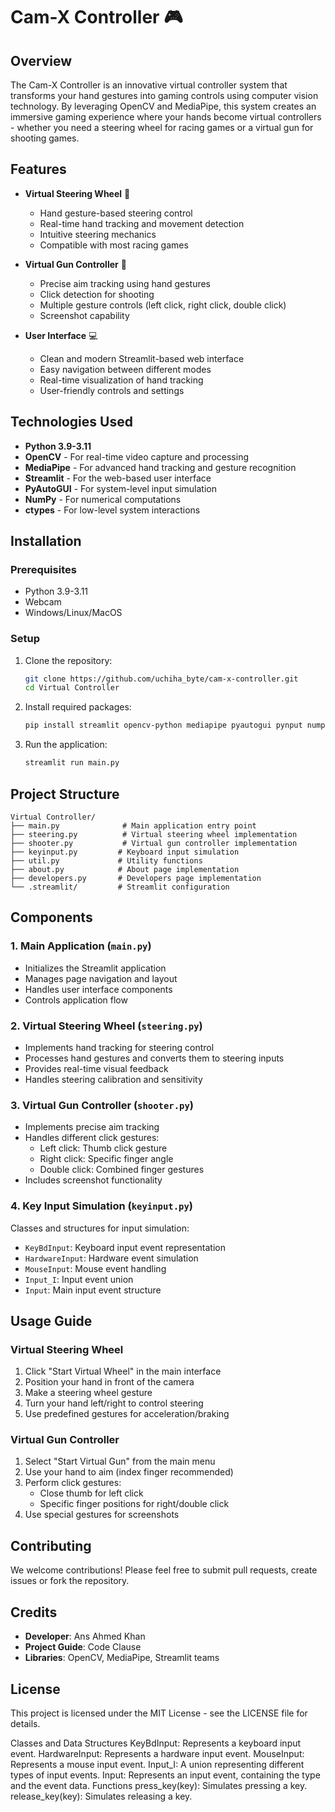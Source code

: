 # Cam-X Controller 🎮

## Overview
The Cam-X Controller is an innovative virtual controller system that transforms your hand gestures into gaming controls using computer vision technology. By leveraging OpenCV and MediaPipe, this system creates an immersive gaming experience where your hands become virtual controllers - whether you need a steering wheel for racing games or a virtual gun for shooting games.

## Features
- **Virtual Steering Wheel** 🚗
  - Hand gesture-based steering control
  - Real-time hand tracking and movement detection
  - Intuitive steering mechanics
  - Compatible with most racing games

- **Virtual Gun Controller** 🎯
  - Precise aim tracking using hand gestures
  - Click detection for shooting
  - Multiple gesture controls (left click, right click, double click)
  - Screenshot capability

- **User Interface** 💻
  - Clean and modern Streamlit-based web interface
  - Easy navigation between different modes
  - Real-time visualization of hand tracking
  - User-friendly controls and settings

## Technologies Used
- **Python 3.9-3.11**
- **OpenCV** - For real-time video capture and processing
- **MediaPipe** - For advanced hand tracking and gesture recognition
- **Streamlit** - For the web-based user interface
- **PyAutoGUI** - For system-level input simulation
- **NumPy** - For numerical computations
- **ctypes** - For low-level system interactions

## Installation

### Prerequisites
- Python 3.9-3.11
- Webcam
- Windows/Linux/MacOS

### Setup
1. Clone the repository:
   ```bash
   git clone https://github.com/uchiha_byte/cam-x-controller.git
   cd Virtual Controller
   ```

2. Install required packages:
   ```bash
   pip install streamlit opencv-python mediapipe pyautogui pynput numpy
   ```

3. Run the application:
   ```bash
   streamlit run main.py
   ```

## Project Structure
```
Virtual Controller/
├── main.py              # Main application entry point
├── steering.py          # Virtual steering wheel implementation
├── shooter.py           # Virtual gun controller implementation
├── keyinput.py         # Keyboard input simulation
├── util.py             # Utility functions
├── about.py            # About page implementation
├── developers.py       # Developers page implementation
└── .streamlit/         # Streamlit configuration
```

## Components

### 1. Main Application (`main.py`)
- Initializes the Streamlit application
- Manages page navigation and layout
- Handles user interface components
- Controls application flow

### 2. Virtual Steering Wheel (`steering.py`)
- Implements hand tracking for steering control
- Processes hand gestures and converts them to steering inputs
- Provides real-time visual feedback
- Handles steering calibration and sensitivity

### 3. Virtual Gun Controller (`shooter.py`)
- Implements precise aim tracking
- Handles different click gestures:
  - Left click: Thumb click gesture
  - Right click: Specific finger angle
  - Double click: Combined finger gestures
- Includes screenshot functionality

### 4. Key Input Simulation (`keyinput.py`)
Classes and structures for input simulation:
- `KeyBdInput`: Keyboard input event representation
- `HardwareInput`: Hardware event simulation
- `MouseInput`: Mouse event handling
- `Input_I`: Input event union
- `Input`: Main input event structure

## Usage Guide

### Virtual Steering Wheel
1. Click "Start Virtual Wheel" in the main interface
2. Position your hand in front of the camera
3. Make a steering wheel gesture
4. Turn your hand left/right to control steering
5. Use predefined gestures for acceleration/braking

### Virtual Gun Controller
1. Select "Start Virtual Gun" from the main menu
2. Use your hand to aim (index finger recommended)
3. Perform click gestures:
   - Close thumb for left click
   - Specific finger positions for right/double click
4. Use special gestures for screenshots

## Contributing
We welcome contributions! Please feel free to submit pull requests, create issues or fork the repository.

## Credits
- **Developer**: Ans Ahmed Khan
- **Project Guide**: Code Clause
- **Libraries**: OpenCV, MediaPipe, Streamlit teams

## License
This project is licensed under the MIT License - see the LICENSE file for details.

Classes and Data Structures
KeyBdInput: Represents a keyboard input event.
HardwareInput: Represents a hardware input event.
MouseInput: Represents a mouse input event.
Input_I: A union representing different types of input events.
Input: Represents an input event, containing the type and the event data.
Functions
press_key(key): Simulates pressing a key.
release_key(key): Simulates releasing a key.
